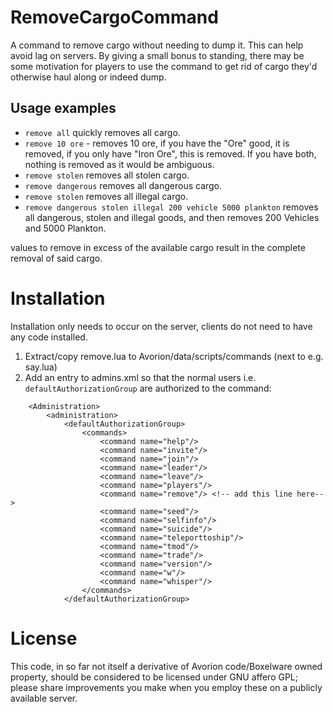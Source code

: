 ﻿# RemoveCargoCommand


A command to remove cargo without needing to dump it. This can help avoid lag on servers.
By giving a small bonus to standing, there may be some motivation for players to use the command to get rid of cargo they'd otherwise haul along or indeed dump.


## Usage examples
* `remove all` quickly removes all cargo.
*  `remove 10 ore` - removes 10 ore, if you have the "Ore" good, it is removed, if you only have "Iron Ore", this is removed. If you have both, nothing is removed as it would be ambiguous.
* `remove stolen` removes all stolen cargo.
* `remove dangerous` removes all dangerous cargo.
* `remove stolen` removes all illegal cargo.
* `remove dangerous stolen illegal 200 vehicle 5000 plankton` removes all dangerous, stolen and illegal goods, and then removes 200 Vehicles and 5000 Plankton.

values to remove in excess of the available cargo result in the complete removal of said cargo. 

# Installation

Installation only needs to occur on the server, clients do not need to have any code installed.

1. Extract/copy remove.lua to Avorion/data/scripts/commands (next to e.g. say.lua)
2. Add an entry to admins.xml so that the normal users i.e. `defaultAuthorizationGroup` are authorized to the command:

````	<?xml version="1.0" encoding="utf-8"?>
	<Administration>
		<administration>
			<defaultAuthorizationGroup>
				<commands>
					<command name="help"/>
					<command name="invite"/>
					<command name="join"/>
					<command name="leader"/>
					<command name="leave"/>
					<command name="players"/>
					<command name="remove"/> <!-- add this line here-->
					<command name="seed"/>
					<command name="selfinfo"/>
					<command name="suicide"/>
					<command name="teleporttoship"/>
					<command name="tmod"/>
					<command name="trade"/>
					<command name="version"/>
					<command name="w"/>
					<command name="whisper"/>
				</commands>
			</defaultAuthorizationGroup>
````



# License

This code, in so far not itself a derivative of Avorion code/Boxelware owned property, should be considered to be licensed under GNU affero GPL; please share improvements you make when you employ these on a publicly available server. 

